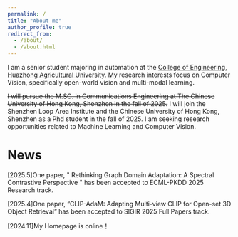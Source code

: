 ```yaml
---
permalink: /
title: "About me"
author_profile: true
redirect_from: 
  - /about/
  - /about.html
---
```

I am a senior student majoring in automation at the [College of Engineering](https://cet.hzau.edu.cn/), [Huazhong Agricultural University](https://www.hzau.edu.cn/). My research interests focus on Computer Vision, specifically open-world vision and multi-modal learning. 

~~I will pursue the M.SC. in Communications Engineering at The Chinese University of Hong Kong, Shenzhen in the fall of 2025.~~ I will join the Shenzhen Loop Area Institute and the Chinese University of Hong Kong, Shenzhen as a Phd student in the fall of 2025. I am seeking research opportunities related to Machine Learning and Computer Vision.



News
======
[2025.5]One paper, " Rethinking Graph Domain Adaptation: A Spectral Contrastive Perspective " has been accepted to ECML-PKDD 2025 Research track.

[2025.4]One paper, “CLIP-AdaM: Adapting Multi-view CLIP for Open-set 3D Object Retrieval” has been accepted to SIGIR 2025 Full Papers track.

[2024.11]My Homepage is online！




